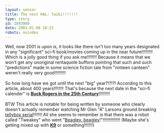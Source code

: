 ```yaml
---
layout: senior
title: The next HAL: Twiki!!!!!!!
type: story
id: 1893989
date: 2001-01-08 18:21
robots: noindex
---
```

Well, now 2001 is upon is, it looks like there isn't too many years designated in any "significant" sci-fi book/movies coming up in the near future!!!!!!!!! Which is a jolly good thing if you ask me!!!!!!!! Because it means that we won't get any unoriginal rentaquote buffons pointing that such and such "predictions" made in some science fiction tale from "ninteen canteen" weren't really very good!!!!!!!!! <br/><br/>So how long have we got until the next "big" year?!?!?! According to this article, about 400 years!!!!!!!! That's because the next date in the "sci-fi calender" is <a href="http://www.scotsman.com/cfm/home/text_only.cfm?articleid=37540&amp;domain=www%2Ethescotsman%2Eco%2Euk&amp;pathinfo=%2Fcolumnists%2Ecfm&amp;qstring=id%3D37540&amp;navlevel2="><b>Buck Rogers in the 25th Century</b></a>!!!!!!!!! <br/><br/>BTW This article is notable for being written by someone who clearly doesn't actually remember watching Mr Glen "A" Larsons ground breaking <a href="http://www.buck-rogers.com/">tellybox serial</a>!!!!!!! All she seems to remember is that there was a robot called "Tweakey" who went "<a href="http://www.buck-rogers.com/media/bedebede.wav">Beagley, beagley</a>!"!!!!!!!!!!!!!! (Maybe she's getting mixed up with <b><a href="http://www.ozemail.com.au/~kalel/k9.html">K9</a></b> or something!!!!!!!)